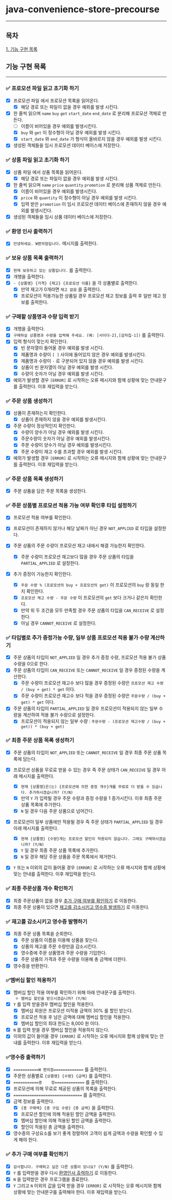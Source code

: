 # java-convenience-store-precourse

---

## 목차

[1. 기능 구현 목록](#기능-구현-목록)

## 기능 구현 목록

--- 

### ✅ 프로모션 파일 읽고 초기화 하기

- [x] 프로모션 파일 에서 프로모션 목록을 읽어온다.
    - [x] 해당 경로 또는 파일이 없을 경우 예외를 발생 시킨다.
- [x] 한 줄씩 읽으며 `name` `buy` `get` `start_date` `end_date` 로 분리해 프로모션 객체로 만든다.
    - [ ] 이름이 비어있을 경우 예외를 발생시킨다.
    - [x] `buy` 와 `get` 이 정수형이 아닐 경우 예외를 발생 시킨다.
    - [x] `start_date` 와 `end_date` 가 형식이 올바르지 않을 경우 예외를 발생 시킨다.
- [x] 생성된 객체들을 임시 프로모션 데이터 베이스에 저장한다.

### ✅ 상품 파일 읽고 초기화 하기

- [x] 상품 파일 에서 상품 목록을 읽어온다.
    - [x] 해당 경로 또는 파일이 없을 경우 예외를 발생 시킨다.
- [x] 한 줄씩 읽으며 `name` `price` `quantity` `promotion` 로 분리해 상품 객체로 만든다.
    - [x] 이름이 비어있을 경우 예외를 발생시킨다.
    - [x] `price` 와 `quantity` 이 정수형이 아닐 경우 예외를 발생 시킨다.
    - [x] 입력 받은 `promotion` 이 임시 프로모션 데이터 베이스에 존재하지 않을 경우 예외를 발생시킨다.
- [x] 생성된 객체들을 임시 상품 데이터 베이스에 저장한다.

### ✅ 환영 인사 출력하기

- [x]  `안녕하세요. W편의점입니다.` 메시지를 출력한다.

### ✅ 보유 상품 목록 출력하기

- [x] `현재 보유하고 있는 상품입니다.` 를 출력한다.
- [x] 개행을 출력한다.
- [x] `- {상품명} {가격} {재고} {프로모션 이름}` 을 각 상품별로 출력한다.
    - [x] 만약 재고가 0개라면 `재고 없음` 을 출력한다.
    - [x] 프로모션이 적용가능한 상품일 경우 프로모션 재고 정보를 출력 후 일반 재고 정보를 출력한다.

### ✅ 구매할 상품명과 수량 입력 받기

- [x] 개행을 출력한다.
- [x] `구매하실 상품명과 수량을 입력해 주세요. (예: [사이다-2],[감자칩-1])` 를 출력한다.
- [x] 입력 형식이 맞는지 확인한다.
    - [x] 빈 문자열이 들어올 경우 예외를 발생 시킨다.
    - [x] 제품명과 수량이 `[ ]` 사이에 들어있지 않은 경우 예외를 발생시킨다.
    - [x] 제품명과 수량이 `-` 로 구분되어 있지 않을 경우 예외를 발생 시킨다.
    - [x] 상품이 빈 문자열이 아닐 경우 예외를 발생 시킨다.
    - [x] 수량이 숫자가 아닐 경우 예외를 발생 시킨다.
- [x] 예외가 발생할 경우 `[ERROR]` 로 시작하는 오류 메시지와 함께 상황에 맞는 안내문구를 출력한다. 이후 재입력을 받는다.

### ✅ 주문 상품 생성하기

- [x] 상품이 존재하는지 확인한다.
    - [x] 상품이 존재하지 않을 경우 예외를 발생시킨다.
- [x] 주문 수량이 정상적인지 확인한다.
    - [x] 수량이 양수가 아닐 경우 예외를 발생 시킨다.
    - [x] 주문수량이 숫자가 아닐 경우 예외를 발생시킨다.
    - [x] 주문 수량이 양수가 아닐 경우 예외를 발생시킨다.
    - [x] 주문 수량이 재고 수를 초과할 경우 예외를 발생 시킨다.
- [x] 예외가 발생할 경우 `[ERROR]` 로 시작하는 오류 메시지와 함께 상황에 맞는 안내문구를 출력한다. 이후 재입력을 받는다.

### ✅ 주문 상품 목록 생성하기

- [x] 주문 상품을 담은 주문 목록을 생성한다.

### ✅ 주문 상품별 프로모션 적용 가능 여부 확인후 타입 설정하기

- [x] 프로모션 적용 여부를 확인한다.
- [x] 프로모션이 존재하지 않거나 해당 날짜가 아닌 경우 `NOT_APPLIED` 로 타입을 설정한다.

- [x] 주문 상품의 주문 수량이 프로모션 재고 내에서 해결 가능한지 확인한다.
    - [x] 주문 수량이 프로모션 재고보다 많을 경우 주문 상품의 타입을 `PARTIAL_APPLIED` 로 설정한다.

- [x] 추가 증정이 가능한지 확인한다.
    - [x] `주문 수량 % (프로모션의 buy + 프로모션의 get)` 이 프로모션의 `buy` 랑 동일 한지 확인한다.
    - [x] `프로모션 재고 수량 - 주문 수량` 이 프로모션의 `get` 보다 크거나 같은지 확인한다.
    - [x] 만약 위 두 조건을 모두 만족할 경우 주문 상품의 타입을 `CAN_RECEIVE` 로 설정한다.
    - [x] 아닐 경우 `CANNOT_RECEIVE` 로 설정한다.

### ✅ 타입별로 추가 증정가능 수량, 일부 상품 프로모션 적용 불가 수량 계산하기

- [x] 주문 상품의 타입이 `NOT_APPLIED` 일 경우 추가 증정 수량, 프로모션 적용 불가 상품 수량을 0으로 한다.
- [x] 주문 상품의 타입이 `CAN_RECEIVE` 또는 `CANNOT_RECEIVE` 일 경우 증정된 수량을 계산한다.
    - [x] 주문 수량이 프로모션 재고수 보다 많을 경우 증정된 수량은 `프로모션 재고 수량 / (buy + get) * get` 이다.
    - [x] 주문 수량이 프로모션 재고수 보다 적을 경우 증정된 수량은 `주문수량 / (buy + get) * get` 이다.
- [x] 주문 상품의 타입이 `PARTIAL_APPLIED` 일 경우 프로모션이 적용되지 않는 일부 수량을 계산하여 적용 불가 수량으로 설정한다.
    - [x] 프로모션이 적용되지 않는 일부 수량 : `주문수량 - (프로모션 재고수량 / (buy + get)) * (buy + get)`

### ✅ 최종 주문 상품 목록 생성하기

- [x] 주문 상품의 타입이 `NOT_APPLIED` 또는 `CANNOT_RECEIVE` 일 경우 최종 주문 상품 목록에 담는다.

- [x] 프로모션 상품을 무로료 받을 수 있는 경우 즉 주문 상태가 `CAN_RECEIVE` 일 경우 아래 메시지를 출력한다.
    - [x] `현재 {상품명}은(는) {프로모션에 의한 증정 개수}개를 무료로 더 받을 수 있습니다. 추가하시겠습니까? (Y/N)`
    - [x] 만약 `Y` 가 입력될 경우 주문 수량과 증정 수량을 1 증가시킨다. 이후 최종 주문 상품 목록에 추가한다.
    - [x] `N` 일 경우 다음 주문 상품으로 넘어간다.
- [x] 프로모션이 일부 상품에만 적용될 경우 즉 주문 상태가 `PARTIAL_APPLIED` 일 경우 아래 메시지를 출력한다.
    - [x] `현재 {상품명} {수량}개는 프로모션 할인이 적용되지 않습니다. 그래도 구매하시겠습니까? (Y/N)`
    - [x] `Y` 일 경우 최종 주문 상품 목록에 추가한다.
    - [x] `N` 일 경우 해당 주문 상품을 주문 목록에서 제거한다.
- [x] `Y` 또는 `N` 이외의 값이 들어올 경우 `[ERROR]` 로 시작하는 오류 메시지와 함께 상황에 맞는 안내를 출력한다. 이후 재입력을 받는다.

### ✅ 최종 주문상품 개수 확인하기

- [x] 최종 주문상품이 없을 경우 [추가 구매 여부를 확인하기](#-추가-구매-여부를-확인하기) 로 이동한다.
- [x] 최종 주문 상품이 있으면 [재고를 감소시키고 영수증 발생하기](#-재고를-감소시키고-영수증-발행하기) 로 이동한다.

### ✅ 재고를 감소시키고 영수증 발행하기

- [x] 최종 주문 상품 목록을 순회한다.
    - [x] 주문 상품의 이름을 이용해 상품을 찾는다.
    - [x] 상품의 재고를 주문 수량만큼 감소시킨다.
    - [x] 영수증에 주문 상품명과 주문 수량을 기입한다.
    - [x] 주문 상품의 가격과 주문 수량을 이용해 총 금액에 더한다.
- [x] 영수증을 반환한다.

### ✅멤버십 할인 적용하기

- [x] 멤버십 할인 적용 여부를 확인하기 위해 아래 안내문구를 출력한다.
    - `멤버십 할인을 받으시겠습니까? (Y/N)`
- [x] `Y` 를 입력 받을경우 멤버십 할인을 적용한다.
    - [x] 멤버십 회원은 프로모션 미적용 금액의 30% 를 할인 받는다.
    - [x] 프로모션 적용 후 남은 금액에 대해 멤버십 할인을 적용한다.
    - [x] 멤버십 할인의 최대 한도는 8,000 원 이다.
- [x] `N` 를 입력 받을 경우 멤버십 할인을 적용하지 않는다.
- [x] 이외의 값이 들어올 경우 `[ERROR]` 로 시작하는 오류 메시지와 함께 상황에 맞는 안내를 출력한다. 이후 재입력을 받는다.

### ✅영수증 출력하기

- [x] `===========W 편의점=============` 를 출력한다.
- [x] 주문한 상품별로 `{상품명} {수량} {금액}` 를 출력한다.
- [x] `===========증    정=============` 를 출력한다.
- [x] 프로모션에 의해 무료로 제공된 상품의 목록을 출력한다.
- [x] `==============================` 를 출력한다.
- [x] 금액 정보를 출력한다.
    - [x] `{총 구매액} {총 구입 수량} {총 금액}` 을 출력한다.
    - [x] 프로모션 할인에 의해 적용된 할인 금액을 출력한다.
    - [x] 멤버십 할인에 의해 적용된 할인 금액을 출력한다.
    - [x] 할인이 적용된 총 금액을 출력한다.
- [x] 영수증의 구성요소를 보기 좋게 정렬하여 고객이 쉽게 금액과 수량을 확인할 수 있게 해야 한다.

### ✅ 추가 구매 여부를 확인하기

- [x] `감사합니다. 구매하고 싶은 다른 상품이 있나요? (Y/N)` 를 출력한다.
- [x] `Y` 를 입력받을 경우 다시 [환영인사 출력하기](#-환영-인사-출력하기) 로 이동한다.
- [x] `N` 을 입력받은 경우 프로그램을 종료한다.
- [x] `Y` 그리고 `N` 이외의 값을 입력 받을 경우 `[ERROR]` 로 시작하는 오류 메시지와 함께 상황에 맞는 안내문구를 출력해야 한다. 이후 재입력을 받는다.
